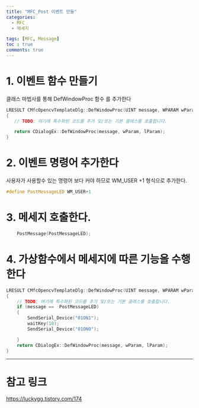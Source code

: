 ```yaml
---
title: "MFC_Post 이벤트 만들"
categories:
  - MFC
  - 메세지

tags: [MFC, Message]
toc : true
comments: true
---
```

# 1. 이벤트 함수 만들기

 클래스 마법사를 통해 DefWindowProc 함수 를 추가한다

 ``` cpp
LRESULT CMfcOpencvTemplateDlg::DefWindowProc(UINT message, WPARAM wParam, LPARAM lParam)
{
	// TODO: 여기에 특수화된 코드를 추가 및/또는 기본 클래스를 호출합니다.

	return CDialogEx::DefWindowProc(message, wParam, lParam);
}
```

# 2. 이벤트 명령어 추가한다

 사용자가 사용할수 있는 명령어 보다 커야 하므로 WM_USER +1 형식으로 추가한다.

 ```cpp
#define PostMessageLED WM_USER+1
 ```

# 3. 메세지 호출한다.


```cpp
	PostMessage(PostMessageLED);
```

# 4. 가상함수에서 메세지에 따른 기능을 수행한다

```cpp
LRESULT CMfcOpencvTemplateDlg::DefWindowProc(UINT message, WPARAM wParam, LPARAM lParam)
{
	// TODO: 여기에 특수화된 코드를 추가 및/또는 기본 클래스를 호출합니다.
	if (message ==  PostMessageLED)
	{
		SendSerial_Device("01ON1");
		waitKey(10);
		SendSerial_Device("01ON0");

	}
	return CDialogEx::DefWindowProc(message, wParam, lParam);
}

```



----------
# 참고 링크

https://luckygg.tistory.com/174